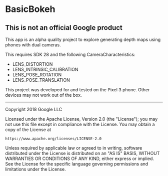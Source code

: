 # BasicBokeh

## This is not an official Google product

This app is an alpha quality project to explore generating
depth maps using phones with dual cameras.

This requires SDK 28 and the following CameraCharacteristics:
 - LENS_DISTORTION
 - LENS_INTRINSIC_CALIBRATION
 - LENS_POSE_ROTATION
 - LENS_POSE_TRANSLATION

This project was developed for and tested on the Pixel 3 phone. Other devices may not work out of 
the box.

***

Copyright 2018 Google LLC

Licensed under the Apache License, Version 2.0 (the "License");
you may not use this file except in compliance with the License.
You may obtain a copy of the License at

    https://www.apache.org/licenses/LICENSE-2.0

Unless required by applicable law or agreed to in writing, software
distributed under the License is distributed on an "AS IS" BASIS,
WITHOUT WARRANTIES OR CONDITIONS OF ANY KIND, either express or implied.
See the License for the specific language governing permissions and
limitations under the License.


